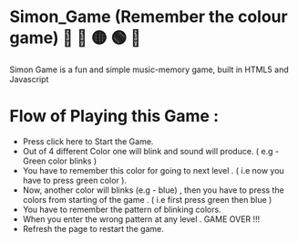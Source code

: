 # Simon_Game (Remember the colour game) 🔴 🔵 🟡 🟢 🤔

Simon Game is a fun and simple music-memory game, built in HTML5 and Javascript

# Flow of Playing this Game :

 * Press click here to Start the Game.
 * Out of 4 different Color one will blink and sound will produce.  ( e.g - Green color blinks )
 * You have to remember this color for going to next level . ( i.e now you have to press green color ).
 * Now, another color will blinks (e.g - blue) , then you have to press the colors from starting of the game . ( i.e first press green then blue )
 * You have to remember the pattern of blinking colors.
 * When you enter the wrong pattern at any level . GAME OVER !!!
 * Refresh the page to restart the game.
